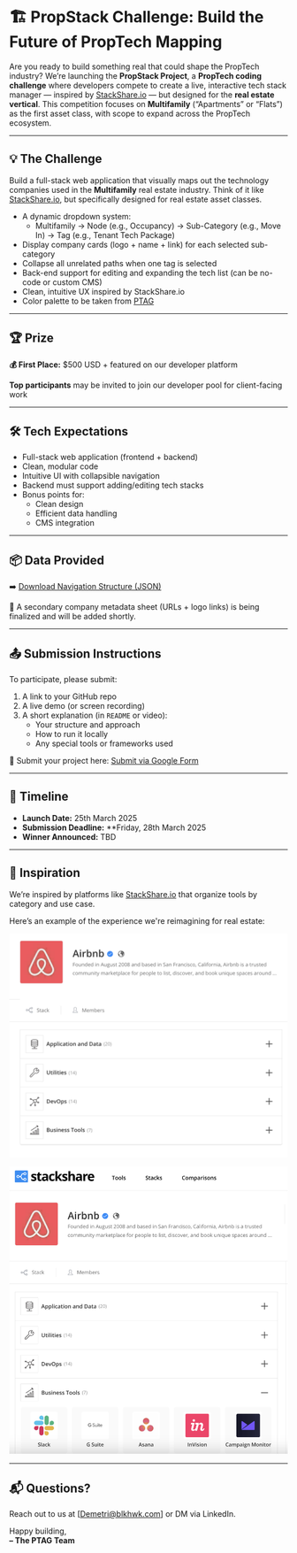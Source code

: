 # 🏗️ PropStack Challenge: Build the Future of PropTech Mapping

Are you ready to build something real that could shape the PropTech industry?
We’re launching the **PropStack Project**, a **PropTech coding challenge** where developers compete to create a live, interactive tech stack manager — inspired by [StackShare.io](https://stackshare.io/stacks) — but designed for the **real estate vertical**.
This competition focuses on **Multifamily** (“Apartments” or “Flats”) as the first asset class, with scope to expand across the PropTech ecosystem.

---

## 💡 The Challenge

Build a full-stack web application that visually maps out the technology companies used in the **Multifamily** real estate industry. Think of it like [StackShare.io](https://stackshare.io/stacks), but specifically designed for real estate asset classes.

- A dynamic dropdown system:
  - Multifamily → Node (e.g., Occupancy) → Sub-Category (e.g., Move In) → Tag (e.g., Tenant Tech Package)
- Display company cards (logo + name + link) for each selected sub-category
- Collapse all unrelated paths when one tag is selected
- Back-end support for editing and expanding the tech list (can be no-code or custom CMS)
- Clean, intuitive UX inspired by StackShare.io
- Color palette to be taken from [PTAG](https://www.proptechangelgroup.com/) 

---

## 🏆 Prize

**💰 First Place:** $500 USD + featured on our developer platform

**Top participants** may be invited to join our developer pool for client-facing work

---

## 🛠 Tech Expectations

- Full-stack web application (frontend + backend)
- Clean, modular code
- Intuitive UI with collapsible navigation
- Backend must support adding/editing tech stacks
- Bonus points for:
  - Clean design
  - Efficient data handling
  - CMS integration

---

## 📦 Data Provided

➡️ [Download Navigation Structure (JSON)](./assets/PropStack_Multifamily_Structure_Simplified.json)

🔗 A secondary company metadata sheet (URLs + logo links) is being finalized and will be added shortly.

---

## 📤 Submission Instructions

To participate, please submit:
1. A link to your GitHub repo
2. A live demo (or screen recording)
3. A short explanation (in `README` or video):
   - Your structure and approach
   - How to run it locally
   - Any special tools or frameworks used

📩 Submit your project here: [Submit via Google Form](https://forms.gle/xAvVoaoLCfxABx5w9)

---

## 📅 Timeline

- **Launch Date:** 25th March 2025
- **Submission Deadline:** **Friday, 28th March 2025
- **Winner Announced:** TBD

---

## 🧠 Inspiration

We’re inspired by platforms like [StackShare.io](https://stackshare.io/stacks) that organize tools by category and use case.

Here’s an example of the experience we're reimagining for real estate:

![StackShare Example](./stackshare-example-1.png)

![StackShare Grid View](./stackshare-example-2.png)

---

## 📬 Questions?

Reach out to us at [Demetri@blkhwk.com] or DM via LinkedIn.

Happy building,  
**– The PTAG Team**
